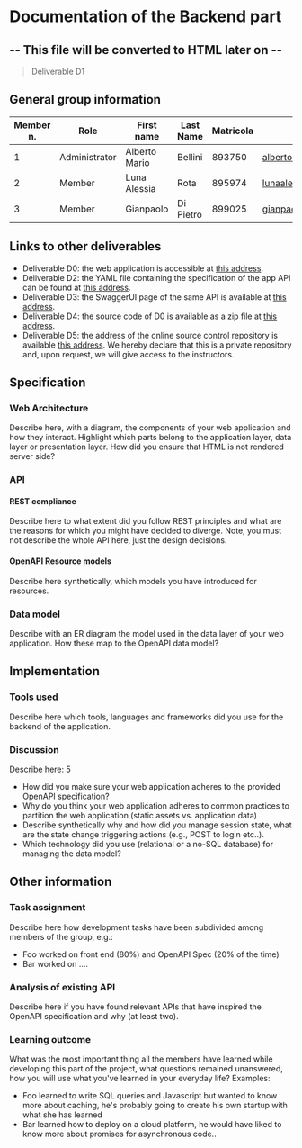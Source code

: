 # Documentation of the Backend part
## -- This file will be converted to HTML later on --

> Deliverable D1

## General group information

| Member n. | Role          | First name | Last Name | Matricola | Email address   |
| --------- | ------------- | ---------- | --------- | --------- | --------------- |
| 1 | Administrator | Alberto Mario | Bellini | 893750 | albertomario.bellini@mail.polimi.it |
| 2 | Member | Luna Alessia | Rota | 895974 | lunaalessia.rota@mail.polimi.it |
| 3 | Member | Gianpaolo | Di Pietro | 899025 | gianpaolo.dipietro@mail.polimi.it |


## Links to other deliverables

- Deliverable D0: the web application is accessible at [this address](https://bobooky.herokuapp.com).
- Deliverable D2: the YAML file containing the specification of the app
  API can be found at [this address](https://bobooky.herokuapp.com/backend/spec.yaml).
- Deliverable D3: the SwaggerUI page of the same API is available at
  [this address](https://bobooky.herokuapp.com/backend/swaggerui).
- Deliverable D4: the source code of D0 is available as a zip file at
  [this address](https://bobooky.herokuapp.com/backend/app.zip).
- Deliverable D5: the address of the online source control repository is
  available [this address](https://github.com/ab3llini/BoBooky). We hereby declare that this
  is a private repository and, upon request, we will give access to the
  instructors.



## Specification
### Web Architecture
Describe here, with a diagram, the components of your web application and how
they interact. Highlight which parts belong to the application layer, data layer
or presentation layer. How did you ensure that HTML is not rendered server side?
### API

#### REST compliance

Describe here to what extent did you follow REST principles and what are the
reasons for which you might have decided to diverge. Note, you must not describe
the whole API here, just the design decisions.
#### OpenAPI Resource models

Describe here synthetically, which models you have introduced for resources.
### Data model

Describe with an ER diagram the model used in the data layer of your web
application. How these map to the OpenAPI data model?

## Implementation

### Tools used

Describe here which tools, languages and frameworks did you use for the backend
of the application.

### Discussion

Describe here:
5
- How did you make sure your web application adheres to the provided OpenAPI
  specification?
- Why do you think your web application adheres to common practices to partition
  the web application (static assets vs. application data)
- Describe synthetically why and how did you manage session state, what are the
  state change triggering actions (e.g., POST to login etc..).
- Which technology did you use (relational or a no-SQL database) for managing
  the data model?


## Other information

### Task assignment

Describe here how development tasks have been subdivided among members of the
group, e.g.:
- Foo worked on front end (80%) and OpenAPI Spec (20% of the time)
- Bar worked on ....


### Analysis of existing API


Describe here if you have found relevant APIs that have inspired the OpenAPI
specification and why (at least two).


### Learning outcome


What was the most important thing all the members have learned while developing this part of the project, what questions remained unanswered, how you will use what you've learned in your everyday life?
Examples:
- Foo learned to write SQL queries and Javascript but wanted to know more about caching, he's probably going to create his own startup with what she has learned
- Bar learned how to deploy on a cloud platform, he would have liked to know
  more about promises for asynchronous code..